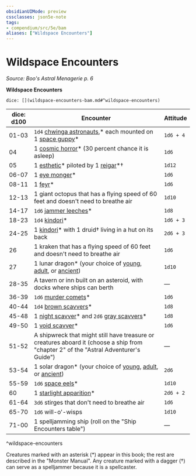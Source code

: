 ```yaml
---
obsidianUIMode: preview
cssclasses: json5e-note
tags:
- compendium/src/5e/bam
aliases: ["Wildspace Encounters"]
---
```

# Wildspace Encounters
*Source: Boo's Astral Menagerie p. 6* 

**Wildspace Encounters**

`dice: [](wildspace-encounters-bam.md#^wildspace-encounters)`

| dice: d100 | Encounter | Attitude |
|------------|-----------|----------|
| 01-03 | `1d4` [chwinga astronauts](compendium/bestiary/elemental/chwinga-astronaut-bam.md),* each mounted on 1 [space guppy](compendium/bestiary/beast/space-guppy-bam.md)* | `1d6 + 4` |
| 04 | 1 [cosmic horror](compendium/bestiary/aberration/cosmic-horror-bam.md)* (30 percent chance it is asleep) | `1d6` |
| 05 | 1 [esthetic](compendium/bestiary/aberration/esthetic-bam.md)* piloted by 1 [reigar](compendium/bestiary/celestial/reigar-bam.md)*† | `1d12` |
| 06-07 | 1 [eye monger](compendium/bestiary/aberration/eye-monger-bam.md)* | `1d6` |
| 08-11 | 1 [feyr](compendium/bestiary/aberration/feyr-bam.md)* | `1d6` |
| 12-13 | 1 giant octopus that has a flying speed of 60 feet and doesn't need to breathe air | `1d10` |
| 14-17 | `1d6` [jammer leeches](compendium/bestiary/plant/jammer-leech-bam.md)* | `1d8` |
| 18-23 | `1d4` [kindori](compendium/bestiary/celestial/kindori-bam.md)* | `1d6 + 3` |
| 24-25 | 1 [kindori](compendium/bestiary/celestial/kindori-bam.md)* with 1 druid† living in a hut on its back | `2d6 + 3` |
| 26 | 1 kraken that has a flying speed of 60 feet and doesn't need to breathe air | `1d6` |
| 27 | 1 lunar dragon* (your choice of [young](compendium/bestiary/dragon/young-lunar-dragon-bam.md), [adult](compendium/bestiary/dragon/adult-lunar-dragon-bam.md), or [ancient](compendium/bestiary/dragon/ancient-lunar-dragon-bam.md)) | `1d10` |
| 28-35 | A tavern or inn built on an asteroid, with docks where ships can berth | — |
| 36-39 | `1d6` [murder comets](compendium/bestiary/elemental/murder-comet-bam.md)* | `1d6` |
| 40-44 | `1d4` [brown scavvers](compendium/bestiary/monstrosity/brown-scavver-bam.md)* | `1d8` |
| 45-48 | 1 [night scavver](compendium/bestiary/monstrosity/night-scavver-bam.md)* and `2d6` [gray scavvers](compendium/bestiary/monstrosity/gray-scavver-bam.md)* | `1d8` |
| 49-50 | 1 [void scavver](compendium/bestiary/monstrosity/void-scavver-bam.md)* | `1d6` |
| 51-52 | A shipwreck that might still have treasure or creatures aboard it (choose a ship from "chapter 2" of the "Astral Adventurer's Guide") | — |
| 53-54 | 1 solar dragon* (your choice of [young](compendium/bestiary/dragon/young-solar-dragon-bam.md), [adult](compendium/bestiary/dragon/adult-solar-dragon-bam.md), or [ancient](compendium/bestiary/dragon/ancient-solar-dragon-bam.md)) | `2d6` |
| 55-59 | `1d6` [space eels](compendium/bestiary/beast/space-eel-bam.md)* | `1d10` |
| 60 | 1 [starlight apparition](compendium/bestiary/celestial/starlight-apparition-bam.md)* | `2d6 + 2` |
| 61-64 | `3d6` stirges that don't need to breathe air | `1d6` |
| 65-70 | `1d6` will-o'-wisps | `1d10` |
| 71-00 | 1 spelljamming ship (roll on the "Ship Encounters table") | — |
^wildspace-encounters

Creatures marked with an asterisk (*) appear in this book; the rest are described in the "Monster Manual". Any creature marked with a dagger (†) can serve as a spelljammer because it is a spellcaster.